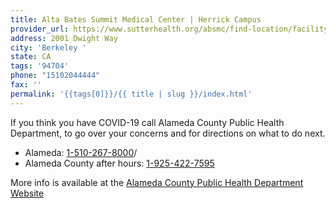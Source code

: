 ```yaml
---
title: Alta Bates Summit Medical Center | Herrick Campus
provider_url: https://www.sutterhealth.org/absmc/find-location/facility/alta-bates-summit-medical-center-herrick-campus
address: 2001 Dwight Way
city: 'Berkeley '
state: CA
tags: '94704'
phone: "15102044444"
fax: ''
permalink: '{{tags[0]}}/{{ title | slug }}/index.html'
---
```

If you think you have COVID-19 call Alameda County Public Health Department, to go over your concerns and for directions on what to do next.

- Alameda: [1-510-267-8000](tel:15102678000)/
- Alameda County after hours: [1-925-422-7595](tel:19254227595)

More info is available at the [Alameda County Public Health Department Website](http://www.acphd.org/)